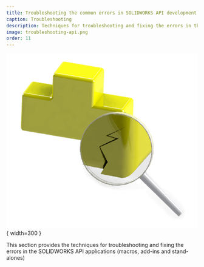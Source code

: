 ```yaml
---
title: Troubleshooting the common errors in SOLIDWORKS API development
caption: Troubleshooting
description: Techniques for troubleshooting and fixing the errors in the SOLIDWORKS API applications (macros, add-ins and stand-alones)
image: troubleshooting-api.png
order: 11
---
```

![Troubleshooting applications developed using SOLIDWORKS API](troubleshooting-api.png){ width=300 }

This section provides the techniques for troubleshooting and fixing the errors in the SOLIDWORKS API applications (macros, add-ins and stand-alones)
